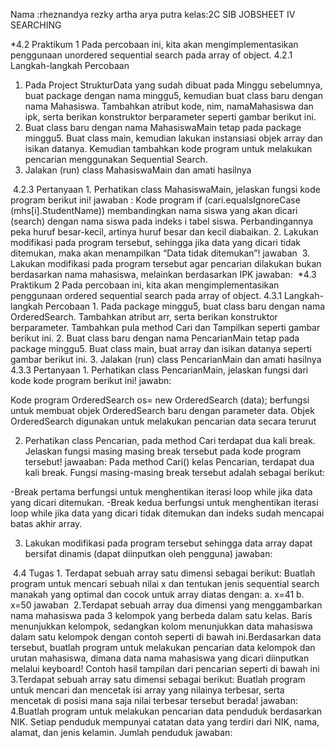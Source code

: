 Nama :rheznandya rezky artha arya putra
kelas:2C SIB
                                                    JOBSHEET IV 
                                                    SEARCHING

*4.2 Praktikum 1 
Pada percobaan ini, kita akan mengimplementasikan penggunaan unordered sequential search 
pada array of object. 
4.2.1 Langkah-langkah Percobaan 
1. Pada Project StrukturData yang sudah dibuat pada Minggu sebelumnya, buat package dengan 
nama minggu5, kemudian buat class baru dengan nama Mahasiswa. Tambahkan atribut kode, 
nim, namaMahasiswa dan ipk, serta berikan konstruktor berparameter seperti gambar berikut 
ini.
2. Buat class baru dengan nama MahasiswaMain tetap pada package minggu5. Buat class main, 
kemudian lakukan instansiasi objek array dan isikan datanya. Kemudian tambahkan kode 
program untuk melakukan pencarian menggunakan Sequential Search.
3. Jalakan (run) class MahasiswaMain dan amati hasilnya
<img scr="Screenshot (843)-1.png">
4.2.3 Pertanyaan 
1. Perhatikan class MahasiswaMain, jelaskan fungsi kode program berikut ini!
jawaban :
Kode program if (cari.equalsIgnoreCase (mhs[i].StudentName)) membandingkan nama siswa yang akan dicari (search) dengan nama siswa pada indeks i tabel siswa. Perbandingannya peka huruf besar-kecil, artinya huruf besar dan kecil diabaikan.
2. Lakukan modifikasi pada program tersebut, sehingga jika data yang dicari tidak ditemukan, maka 
akan menampilkan “Data tidak ditemukan”!
jawaban
<img scr="image-2.png>">
3. Lakukan modifikasi pada program tersebut agar pencarian dilakukan bukan berdasarkan nama 
mahasiswa, melainkan berdasarkan IPK
jawaban:
<img scr="img scr=image-3.png">
*4.3 Praktikum 2
Pada percobaan ini, kita akan mengimplementasikan penggunaan ordered sequential search pada 
array of object.
4.3.1 Langkah-langkah Percobaan
1. Pada package minggu5, buat class baru dengan nama OrderedSearch. Tambahkan atribut arr, 
serta berikan konstruktor berparameter. Tambahkan pula method Cari dan Tampilkan seperti 
gambar berikut ini.
2. Buat class baru dengan nama PencarianMain tetap pada package minggu5. Buat class main, buat 
array dan isikan datanya seperti gambar berikut ini.
3. Jalakan (run) class PencarianMain dan amati hasilnya
<img scr="image-4.png">
4.3.3 Pertanyaan
1. Perhatikan class PencarianMain, jelaskan fungsi dari kode kode program berikut ini!
jawabn:

Kode program OrderedSearch os= new OrderedSearch (data); berfungsi untuk membuat objek OrderedSearch baru dengan parameter data. Objek OrderedSearch digunakan untuk melakukan pencarian data secara terurut

2. Perhatikan class Pencarian, pada method Cari terdapat dua kali break. Jelaskan fungsi masing masing break tersebut pada kode program tersebut!
jawaaban:
Pada method Cari() kelas Pencarian, terdapat dua kali break. Fungsi masing-masing break tersebut adalah sebagai berikut:

-Break pertama berfungsi untuk menghentikan iterasi loop while jika data yang dicari ditemukan.
-Break kedua berfungsi untuk menghentikan iterasi loop while jika data yang dicari tidak ditemukan dan indeks sudah mencapai batas akhir array.


3. Lakukan modifikasi pada program tersebut sehingga data array dapat bersifat dinamis (dapat 
diinputkan oleh pengguna)
jawaban:
<img scr="Screenshot (849).png">
4.4 Tugas
1. Terdapat sebuah array satu dimensi sebagai berikut:
Buatlah program untuk mencari sebuah nilai x dan tentukan jenis sequential search manakah 
yang optimal dan cocok untuk array diatas dengan:
a. x=41
b. x=50
jawaban
<img scr="Screenshot (851).png">
2.Terdapat sebuah array dua dimensi yang menggambarkan nama mahasiswa pada 3 kelompok 
yang berbeda dalam satu kelas. Baris menunjukkan kelompok, sedangkan kolom menunjukkan 
data mahasiswa dalam satu kelompok dengan contoh seperti di bawah ini.Berdasarkan data tersebut, buatlah program untuk melakukan pencarian data kelompok dan 
urutan mahasiswa, dimana data nama mahasiswa yang dicari diinputkan melalui keyboard!
Contoh hasil tampilan dari pencarian seperti di bawah ini
<img scr="Screenshot (853).png">
3.Terdapat sebuah array satu dimensi sebagai berikut:
Buatlah program untuk mencari dan mencetak isi array yang nilainya terbesar, serta mencetak di 
posisi mana saja nilai terbesar tersebut berada!
jawaban:
<img scr="Screenshot (854).png">
4.Buatlah program untuk melakukan pencarian data penduduk berdasarkan NIK. Setiap penduduk 
mempunyai catatan data yang terdiri dari NIK, nama, alamat, dan jenis kelamin. Jumlah penduduk
jawaban:
<img scr="Screenshot (854).png">